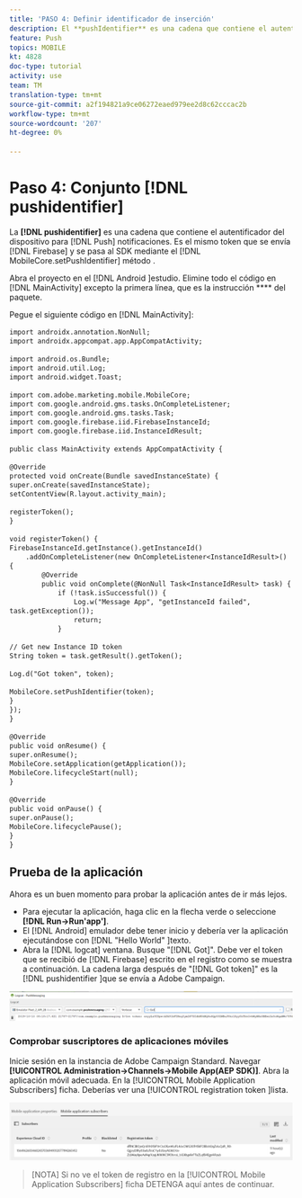 ```yaml
---
title: 'PASO 4: Definir identificador de inserción'
description: El **pushIdentifier** es una cadena que contiene el autentificador del dispositivo para las notificaciones push. Este es el mismo token que envía Firebase y se pasa al SDK mediante el método MobileCore.setPushIdentifier.
feature: Push
topics: MOBILE
kt: 4828
doc-type: tutorial
activity: use
team: TM
translation-type: tm+mt
source-git-commit: a2f194821a9ce06272eaed979ee2d8c62cccac2b
workflow-type: tm+mt
source-wordcount: '207'
ht-degree: 0%

---
```


# Paso 4: Conjunto [!DNL pushidentifier]

La **[!DNL pushidentifier]** es una cadena que contiene el autentificador del dispositivo para [!DNL Push] notificaciones. Es el mismo token que se envía [!DNL Firebase] y se pasa al SDK mediante el [!DNL MobileCore.setPushIdentifier] método .

Abra el proyecto en el [!DNL Android ]estudio. Elimine todo el código en [!DNL MainActivity] excepto la primera línea, que es la instrucción **** del paquete.

Pegue el siguiente código en [!DNL MainActivity]:

```java{.line-numbers}
import androidx.annotation.NonNull;
import androidx.appcompat.app.AppCompatActivity;

import android.os.Bundle;
import android.util.Log;
import android.widget.Toast;

import com.adobe.marketing.mobile.MobileCore;
import com.google.android.gms.tasks.OnCompleteListener;
import com.google.android.gms.tasks.Task;
import com.google.firebase.iid.FirebaseInstanceId;
import com.google.firebase.iid.InstanceIdResult;

public class MainActivity extends AppCompatActivity {

@Override
protected void onCreate(Bundle savedInstanceState) {
super.onCreate(savedInstanceState);
setContentView(R.layout.activity_main);

registerToken();
}

void registerToken() {
FirebaseInstanceId.getInstance().getInstanceId()
    .addOnCompleteListener(new OnCompleteListener<InstanceIdResult>() {
        @Override
        public void onComplete(@NonNull Task<InstanceIdResult> task) {
            if (!task.isSuccessful()) {
                Log.w("Message App", "getInstanceId failed", task.getException());
                return;
            }

// Get new Instance ID token
String token = task.getResult().getToken();

Log.d("Got token", token);

MobileCore.setPushIdentifier(token);
}
});
}

@Override
public void onResume() {
super.onResume();
MobileCore.setApplication(getApplication());
MobileCore.lifecycleStart(null);
}

@Override
public void onPause() {
super.onPause();
MobileCore.lifecyclePause();
}
}
```

## Prueba de la aplicación

Ahora es un buen momento para probar la aplicación antes de ir más lejos.

* Para ejecutar la aplicación, haga clic en la flecha verde o seleccione **[!DNL Run->Run'app']**.
* El [!DNL Android] emulador debe tener inicio y debería ver la aplicación ejecutándose con [!DNL "Hello World" ]texto.
* Abra la [!DNL logcat] ventana. Busque &quot;[!DNL Got]&quot;. Debe ver el token que se recibió de [!DNL Firebase] escrito en el registro como se muestra a continuación. La cadena larga después de &quot;[!DNL Got token]&quot; es la [!DNL pushidentifier ]que se envía a Adobe Campaign.

![logcat-token](assets/logcat-got-token.PNG)

### Comprobar suscriptores de aplicaciones móviles

Inicie sesión en la instancia de Adobe Campaign Standard.
Navegar **[!UICONTROL Administration->Channels->Mobile App(AEP SDK)]**. Abra la aplicación móvil adecuada. En la [!UICONTROL Mobile Application Subscribers] ficha. Deberías ver una [!UICONTROL registration token ]lista.

![mobile-application-subscribers](assets/mobile-application-subscribers.PNG)

>[NOTA]
>Si no ve el token de registro en la [!UICONTROL Mobile Application Subscribers] ficha DETENGA aquí antes de continuar.
